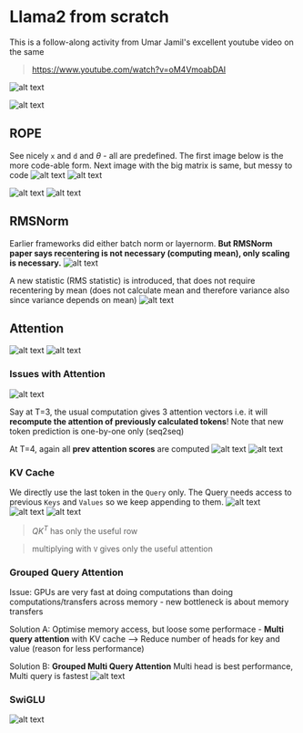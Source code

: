 # Llama2 from scratch

This is a follow-along activity from Umar Jamil's excellent youtube video on the same
> https://www.youtube.com/watch?v=oM4VmoabDAI

![alt text](images/architecture.png)

![alt text](images/encodings-meme.png)

## ROPE
See nicely `x` and `d` and $\theta$ - all are predefined. The first image below is the more code-able form. Next image with the big matrix is same, but messy to code
![alt text](images/rope-1.png)
![alt text](images/rope-2.png)


![alt text](images/rope-complex-freqs.png)
![alt text](images/rope-complex-freqs-2.png)

## RMSNorm
Earlier frameworks did either batch norm or layernorm. **But RMSNorm paper says recentering is not necessary (computing mean), only scaling is necessary.**
![alt text](images/rms-norm-1.png)


A new statistic (RMS statistic) is introduced, that does not require recentering by mean (does not calculate mean and therefore variance also since variance depends on mean)
![alt text](images/rms-norm-2.png)


## Attention
![alt text](images/multihead-attention-1.png)
![alt text](images/multihead-attention-2.png)

### Issues with Attention
![alt text](images/kv-cache-intro.png) 

Say at T=3, the usual computation gives 3 attention vectors i.e. it will **recompute the attention of previously calculated tokens**! Note that new token prediction is one-by-one only (seq2seq)

At T=4, again all **prev attention scores** are computed
![alt text](images/prev-attn-1.png) 
![alt text](images/prev-attn-2.png)

### KV Cache
We directly use the last token in the `Query` only. The Query needs access to previous `Keys` and `Values` so we keep appending to them.
![alt text](images/kv-cache-1.png)
![alt text](images/kv-cache-2.png)
![alt text](images/kv-cache-3.png)
> $QK^{T}$ has only the useful row

> multiplying with `V` gives only the useful attention


### Grouped Query Attention
Issue: GPUs are very fast at doing computations than doing computations/transfers across memory - new bottleneck is about memory transfers

Solution A: Optimise memory access, but loose some performace - **Multi query attention** with KV cache --> Reduce number of heads for key and value (reason for less performance)

Solution B: **Grouped Multi Query Attention**
Multi head is best performance, Multi query is fastest
![alt text](images/grouped-mqa.png)


### SwiGLU
![alt text](images/swiglu.png)